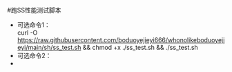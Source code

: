 #跑SS性能测试脚本 
* 可选命令1：        
curl -O https://raw.githubusercontent.com/boduoyejieyi666/whonolikeboduoyejieyi/main/sh/ss_test.sh && chmod +x ./ss_test.sh && ./ss_test.sh            
* 可选命令2：        
* 
